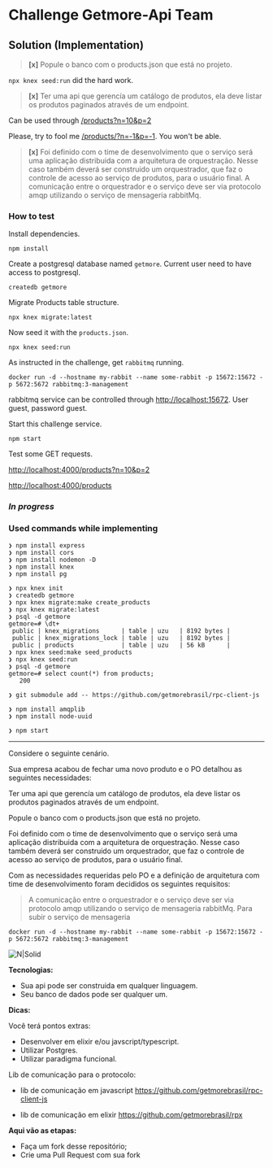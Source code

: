 # Challenge Getmore-Api Team

## Solution (Implementation)

> **[x]** Popule o banco com o products.json que está no projeto.

`npx knex seed:run` did the hard work.

> **[x]** Ter uma api que gerencía um catálogo de produtos, ela deve listar os produtos paginados através de um endpoint.

Can be used through [/products?n=10&p=2](http://localhost:4000/products/?n=10&p=2)

Please, try to fool me [/products/?n=-1&p=-1](http://localhost:4000/products/?n=-1&p=-1). You won't be able.

> **[x]** Foi definido com o time de desenvolvimento que o serviço será uma aplicação distribuida com a arquitetura de orquestração. Nesse caso também deverá ser construido um orquestrador, que faz o controle de acesso ao serviço de produtos, para o usuário final.
> A comunicação entre o orquestrador e o serviço deve ser via protocolo amqp utilizando o serviço de mensageria rabbitMq.

### How to test

Install dependencies.

`npm install`

Create a postgresql database named `getmore`. Current user need to have access to postgresql.

`createdb getmore`

Migrate Products table structure.

`npx knex migrate:latest`

Now seed it with the `products.json`.

`npx knex seed:run`

As instructed in the challenge, get `rabbitmq` running.

`docker run -d --hostname my-rabbit --name some-rabbit -p 15672:15672 -p 5672:5672 rabbitmq:3-management`

rabbitmq service can be controlled through [http://localhost:15672](http://localhost:15672). User guest, password guest.

Start this challenge service.

`npm start`

Test some GET requests.

[http://localhost:4000/products?n=10&p=2](http://localhost:4000/products?n=10&p=2)

[http://localhost:4000/products](http://localhost:4000/products)

### _In progress_

### Used commands while implementing

```
❯ npm install express
❯ npm install cors
❯ npm install nodemon -D
❯ npm install knex
❯ npm install pg

❯ npx knex init
❯ createdb getmore
❯ npx knex migrate:make create_products
❯ npx knex migrate:latest
❯ psql -d getmore
getmore=# \dt+
 public | knex_migrations      | table | uzu   | 8192 bytes |
 public | knex_migrations_lock | table | uzu   | 8192 bytes |
 public | products             | table | uzu   | 56 kB      |
❯ npx knex seed:make seed_products
❯ npx knex seed:run
❯ psql -d getmore
getmore=# select count(*) from products;
   200

❯ git submodule add -- https://github.com/getmorebrasil/rpc-client-js

❯ npm install amqplib
❯ npm install node-uuid

❯ npm start
```

---

Considere o seguinte cenário.

Sua empresa acabou de fechar uma novo produto e o PO detalhou as seguintes necessidades:

Ter uma api que gerencía um catálogo de produtos, ela deve listar os produtos paginados através de um endpoint.

Popule o banco com o products.json que está no projeto.

Foi definido com o time de desenvolvimento que o serviço será uma aplicação distribuida com a arquitetura de orquestração.
Nesse caso também deverá ser construido um orquestrador, que faz o controle de acesso ao serviço de produtos, para o usuário final.

Com as necessidades requeridas pelo PO e a definição de arquitetura com time de desenvolvimento foram decididos os seguintes requisitos:

> A comunicação entre o orquestrador e o serviço deve ser via protocolo amqp
> utilizando o serviço de mensageria rabbitMq.
> Para subir o serviço de mensageria

```
docker run -d --hostname my-rabbit --name some-rabbit -p 15672:15672 -p 5672:5672 rabbitmq:3-management
```

![N|Solid](https://pubs.vmware.com/vfabricRabbitMQ31/topic/com.vmware.vfabric.rabbitmq.3.1/rabbit-web-docs/img/tutorials/intro/hello-world-example-routing.png)

**Tecnologias:**

- Sua api pode ser construida em qualquer linguagem.
- Seu banco de dados pode ser qualquer um.

**Dicas:**

Você terá pontos extras:

- Desenvolver em elixir e/ou javscript/typescript.
- Utilizar Postgres.
- Utilizar paradigma funcional.

Lib de comunicação para o protocolo:

- lib de comunicação em javascript
  https://github.com/getmorebrasil/rpc-client-js

- lib de comunicação em elixir
  https://github.com/getmorebrasil/rpx

**Aqui vão as etapas:**

- Faça um fork desse repositório;
- Crie uma Pull Request com sua fork
